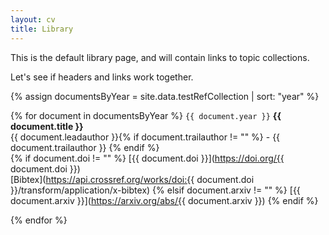 ```yaml
---
layout: cv
title: Library
---
```




This is the default library page, and will contain links to topic collections.

Let's see if headers and links work together.



{% assign documentsByYear = site.data.testRefCollection | sort: "year" %}

{% for document in documentsByYear %}
  `{{ document.year }}`
  __{{ document.title }}__<br/>
  {{ document.leadauthor }}{% if document.trailauthor != "" %} - {{ document.trailauthor }} {% endif %}<br/>
  {% if document.doi != "" %} [{{ document.doi }}](https://doi.org/{{ document.doi }})<br/>[Bibtex](https://api.crossref.org/works/doi:{{ document.doi }}/transform/application/x-bibtex)
  {% elsif document.arxiv != "" %} [{{ document.arxiv }}](https://arxiv.org/abs/{{ document.arxiv }})
  {% endif %}

{% endfor %}





